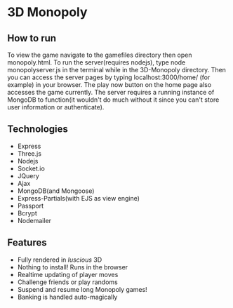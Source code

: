 3D Monopoly
=======

How to run
-----------
To view the game navigate to the gamefiles directory then open monopoly.html.
To run the server(requires nodejs), type node monopolyserver.js in the terminal while in the 3D-Monopoly directory. Then you can access the server pages by typing localhost:3000/home/ (for example) in your browser. The play now button on the home page also accesses the game currently. The server requires a running instance of MongoDB to function(it wouldn't do much without it since you can't store user information or authenticate).

Technologies
-----------
  * Express
  * Three.js
  * Nodejs
  * Socket.io
  * JQuery
  * Ajax
  * MongoDB(and Mongoose)
  * Express-Partials(with EJS as view engine)
  * Passport
  * Bcrypt
  * Nodemailer
  
Features
-----------
  * Fully rendered in *luscious* 3D
  * Nothing to install! Runs in the browser
  * Realtime updating of player moves
  * Challenge friends or play randoms
  * Suspend and resume long Monopoly games!
  * Banking is handled auto-magically
  

